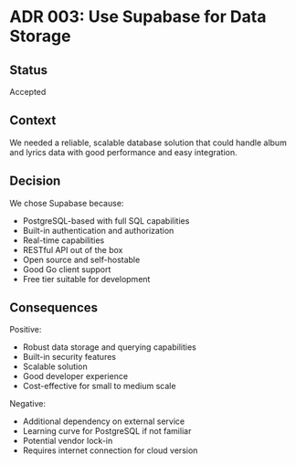 # ADR 003: Use Supabase for Data Storage

## Status
Accepted

## Context
We needed a reliable, scalable database solution that could handle album and lyrics data with good performance and easy integration.

## Decision
We chose Supabase because:
- PostgreSQL-based with full SQL capabilities
- Built-in authentication and authorization
- Real-time capabilities
- RESTful API out of the box
- Open source and self-hostable
- Good Go client support
- Free tier suitable for development

## Consequences
Positive:
- Robust data storage and querying capabilities
- Built-in security features
- Scalable solution
- Good developer experience
- Cost-effective for small to medium scale

Negative:
- Additional dependency on external service
- Learning curve for PostgreSQL if not familiar
- Potential vendor lock-in
- Requires internet connection for cloud version 